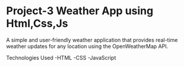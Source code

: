 # Project-3   Weather App using Html,Css,Js

A simple and user-friendly weather application that provides real-time weather updates for any location using the OpenWeatherMap API.

Technologies Used
-HTML
-CSS
-JavaScript
